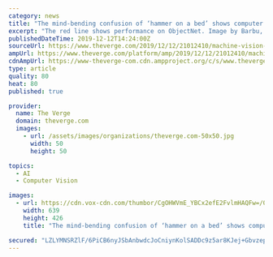 ```yaml
---
category: news
title: "The mind-bending confusion of ‘hammer on a bed’ shows computer vision is far from solved"
excerpt: "The red line shows performance on ObjectNet. Image by Barbu, Mayo, et al. This fragility in computer vision systems is well-known, though, and AI engineers have been working on this problem for years. They’ve even released similar datasets before ..."
publishedDateTime: 2019-12-12T14:24:00Z
sourceUrl: https://www.theverge.com/2019/12/12/21012410/machine-vision-ai-adversarial-images-dataset-objectnet-mit-algorithms
ampUrl: https://www.theverge.com/platform/amp/2019/12/12/21012410/machine-vision-ai-adversarial-images-dataset-objectnet-mit-algorithms
cdnAmpUrl: https://www-theverge-com.cdn.ampproject.org/c/s/www.theverge.com/platform/amp/2019/12/12/21012410/machine-vision-ai-adversarial-images-dataset-objectnet-mit-algorithms
type: article
quality: 80
heat: 80
published: true

provider:
  name: The Verge
  domain: theverge.com
  images:
    - url: /assets/images/organizations/theverge.com-50x50.jpg
      width: 50
      height: 50

topics:
  - AI
  - Computer Vision

images:
  - url: https://cdn.vox-cdn.com/thumbor/CgOHWVmE_YBCx2efE2FvlmHAQFw=/0x0:639x426/1400x933/filters:focal(269x162:371x264):no_upscale()/cdn.vox-cdn.com/uploads/chorus_image/image/65883344/objectnet_collage_1800.0.png
    width: 639
    height: 426
    title: "The mind-bending confusion of ‘hammer on a bed’ shows computer vision is far from solved"

secured: "LZLYMNSRZlF/6PiCB6nyJSbAnbwdcJoCniynKolSADDc9z5ar8KJej+Gbvzepp7Sdp+qj6Uj7aMrAGiKyObGqvK4Z8CRyicHcFBwxaxJbcUrJcGglFyQYmEapPTpjAkm/5nR5WGXJaljhR4WBwnrcn6z/mnKHZHskUpcN+YYP9GHOzO0T9V0EA+qR2++DDPfLb9/CWI51bU++KeZbRNL5g787Oa3AM5m4j6vpYFJQ+/ESNZLkxHFmBDAmvccyrhRAtcmduQjr9JbwYIeSyQJgA==;fj92mpyIGNEYhzwDLbzbUQ=="
---
```


